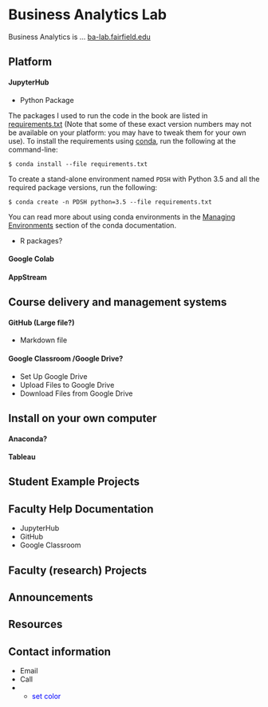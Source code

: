 # Business Analytics Lab

Business Analytics is ... [ba-lab.fairfield.edu](ba-lab.fairfield.edu)

## Platform
 
#### JupyterHub 

+ Python Package

The packages I used to run the code in the book are listed in [requirements.txt](requirements.txt) (Note that some of these exact version numbers may not be available on your platform: you may have to tweak them for your own use).
To install the requirements using [conda](http://conda.pydata.org), run the following at the command-line:

```
$ conda install --file requirements.txt
```

To create a stand-alone environment named ``PDSH`` with Python 3.5 and all the required package versions, run the following:

```
$ conda create -n PDSH python=3.5 --file requirements.txt
```

You can read more about using conda environments in the [Managing Environments](http://conda.pydata.org/docs/using/envs.html) section of the conda documentation.

+ R packages?

#### Google Colab

#### AppStream


## Course delivery and management systems

#### GitHub (Large file?)
+ Markdown file

#### Google Classroom /Google Drive?
+ Set Up Google Drive
+ Upload Files to Google Drive
+ Download Files from Google Drive

## Install on your own computer
#### Anaconda?
#### Tableau

## Student Example Projects
## Faculty Help Documentation
+ JupyterHub
+ GitHub
+ Google Classroom
## Faculty (research) Projects
## Announcements
## Resources
## Contact information
+ Email
+ Call
+ - <span style="color:blue"> set color </span>
